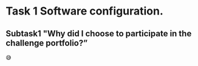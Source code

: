 # Task 1 Software configuration.
## Subtask1 "Why did I choose to participate in the challenge portfolio?”
:sweat_smile:

